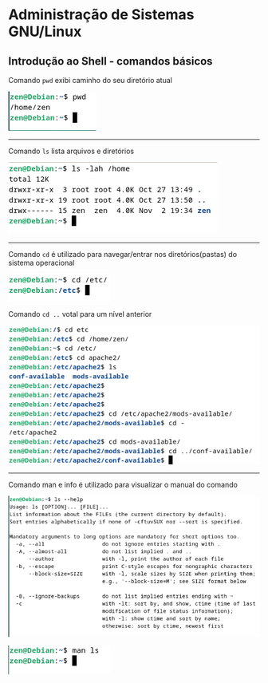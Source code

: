 # Administração de Sistemas GNU/Linux

## Introdução ao Shell - comandos básicos

Comando `pwd` exibi caminho do seu diretório atual 
 
 ![pwd](01.png)

--------------

Comando `ls` lista arquivos e diretórios 

 ![ls](02.png)

 --------------

 Comando `cd` é utilizado para navegar/entrar nos diretórios(pastas) do sistema operacional 

![cd](03.png)

Comando `cd ..` votal para um nível anterior  

![cd](07.png)

--------------

Comando man e info é utilizado para visualizar o manual do comando 

![help](04.png)

![man](05.png)
